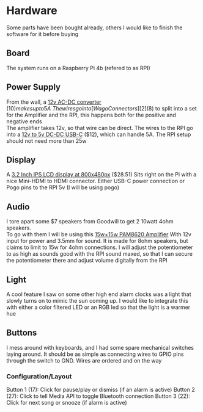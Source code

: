 # Hardware
Some parts have been bought already, others I would like to finish the software for it before buying


## Board
The system runs on a Raspberry Pi 4b (refered to as RPI)

## Power Supply
From the wall, a [12v AC-DC converter][1] ($10) makes up to 5A\
The wires go into [Wago Connectors][2] ($8) to split into a set for the Amplifier and the RPI, this happens both for the positive and negative ends\
The amplifier takes 12v, so that wire can be direct. The wires to the RPI go into a [12v to 5v DC-DC USB-C][3] ($12), which can handle 5A. The RPI setup should not need more than 25w

## Display
A [3.2 Inch IPS LCD display at 800x480px][4] ($28.51) Sits right on the Pi with a nice Mini-HDMI to HDMI connector. Either USB-C power connection or Pogo pins to the RPI 5v (I will be using pogo) 

## Audio
I tore apart some $7 speakers from Goodwill to get 2 10watt 4ohm speakers.\
To go with them I will be using this [15w+15w PAM8620 Amplifier][5] With 12v input for power and 3.5mm for sound. It is made for 8ohm speakers, but claims to limit to 15w for 4ohm connections. I will adjust the potentiometer to as high as sounds good with the RPI sound maxed, so that I can secure the potentiometer there and adjust volume digitally from the RPI

## Light
A cool feature I saw on some other high end alarm clocks was a light that slowly turns on to mimic the sun coming up. I would like to integrate this with either a color filtered LED or an RGB led so that the light is a warmer hue

## Buttons
I mess around with keyboards, and I had some spare mechanical switches laying around. It should be as simple as connecting wires to GPIO pins through the switch to GND. Wires are ordered and on the way
### Configuration/Layout
Button 1 (17): Click for pause/play or dismiss (if an alarm is active)
Button 2 (27): Click to tell Media API to toggle Bluetooth connection
Button 3 (22): Click for next song or snooze (if alarm is active)


[1]: https://www.amazon.com/110-240V-Converter-Transformer-Compatible-5-5x2-1mm/dp/B0CPLQH2YP/ref=sr_1_5?crid=T0ZL9ZNGC65Q&dib=eyJ2IjoiMSJ9.rmoRR3N5w4LuqVPr1dgj5iD5eJfOvSjYX35IUVf99MH75j6IezYNj-AOGy_c2gaE2Aq_0jzmwcHKfT2FtYpg9OPDxkzMqHLT6XUDz_oHj4ZKfGeRs_pliWfX-bQPWgjxUYrFHDcAHC0_T_EHw4hQ-lBzIq5FaPIY9oIDOL57Vl_3ufPf5yDZlQqaCwd6S3sg65J7001lGvwvdcn0TDHTVWD9KAcJCQfRncQx8NHM2AUNvnTLXgW_20zCshmFON3oeUN8ezBxstw-Zhe4dirX7g-rcz32jaM8Z51pdzrLAAQ.Iten39j6UIQCnik-QxyJu6cvDRAvOoUJwWNSWR5MObI&dib_tag=se&keywords=12v+power+supply&qid=1715994382&refinements=p_n_feature_eight_browse-bin%3A41942721011&rnid=41941869011&s=electronics&sprefix=12v+%2Caps%2C121&sr=1-5
[2]: https://www.amazon.com/WAGO-221-413-Lever-Nuts-3-Conductor-Connectors/dp/B07W94XJSN/ref=sr_1_2?crid=1CPCRKKQP200Y&dib=eyJ2IjoiMSJ9._n-3B64EWEIacoNY230pLKuL40t1fcx7OiEvmluGasjBs-JwkdIQZGK2gzhR0_fQIrZn6XdN4DeZk7z0RmQqTHRGuvyVLwEre3RbrSy_V5FBpOH1sVko1MWlcvkpQvwmwXd3N6xwCAC9CKBkIc9KFsO3u-_BELMdFcApDZSTsYAwjRP7ulfnf8cBV7S0aK4ovhWXmAjpddtCjXO8viMEB8amnZbDwDk2yIM4hibLCWs.I_LIT7HRI0IgRebbjO-0IDY29HRb5hwXce7DquIHzgk&dib_tag=se&keywords=Wago+221-413+Lever-Nuts+3&qid=1715996042&sprefix=wago+221-413+lever-nuts+3%2Caps%2C146&sr=8-2
[3]: https://www.amazon.com/Klnuoxj-Converter-Interface-Waterproof-Compatible/dp/B0CRVW7N2J/ref=sr_1_6?crid=1UI8HJXC7QFEP&dib=eyJ2IjoiMSJ9.ZkbI94MflLSOS3hox8gmtdN75M9aOcIfSTIE1SPlthXgZbHXnCRDAxy1erPivv45Cs2Gyyrivtalw2q20VBzUpUBmh66FCDnPehXuy32VeWPye5pFEDlxWwCybwQnS2P_KVTiU__pXKcScYX7P7XSTA175JZupbo5c0roDz2ajMOLTUiKKxiMVszvFjrjP1yTHwXLn1fqeZ8Gcu53VWIhbEy7vFIfbCteOfOaBQHjus.uhmdYUG1UxHYDUkb3dKDKoo-l9CEZhXt8Lsl1Cv7A5E&dib_tag=se&keywords=12v%2Bto%2B5v%2Busb%2Bc&qid=1715993962&sprefix=12v%2Bto%2B5v%2Busb%2Caps%2C122&sr=8-6&th=1
[4]: https://thepihut.com/products/3-2-ips-hdmi-lcd-display-for-raspberry-pi-480x800
[5]: https://www.amazon.com/Amplifier-DROK-PAM8406-Digital-Channel/dp/B077M526SB/ref=pd_scr_dp_alt1_d_d_sccl_2_1/131-4225016-5819016?pd_rd_w=bHRgO&content-id=amzn1.sym.443fa366-3c43-4184-b722-e4a18524387a&pf_rd_p=443fa366-3c43-4184-b722-e4a18524387a&pf_rd_r=HRSDF4G5SHNZWHANR1NJ&pd_rd_wg=s8yV9&pd_rd_r=fd43f38d-12c8-4ff1-8fe3-b99704c05154&pd_rd_i=B077MKQJW2&th=1
